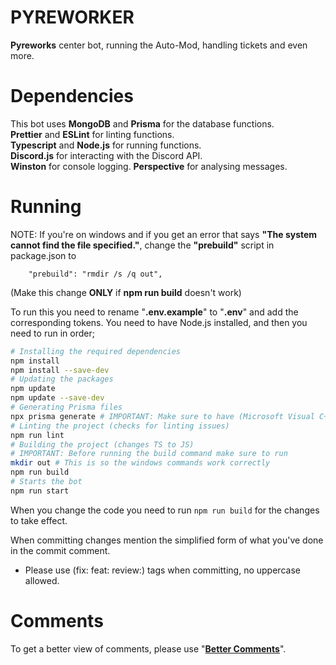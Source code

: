 # PYREWORKER

**Pyreworks** center bot, running the Auto-Mod, handling tickets and even more.

# Dependencies

This bot uses **MongoDB** and **Prisma** for the database functions.  
**Prettier** and **ESLint** for linting functions.  
**Typescript** and **Node.js** for running functions.  
**Discord.js** for interacting with the Discord API.  
**Winston** for console logging.
**Perspective** for analysing messages.

# Running

NOTE: If you're on windows and if you get an error that says **"The system cannot find the file specified."**,
change the **"prebuild"** script in package.json to

```
    "prebuild": "rmdir /s /q out",
```

(Make this change **ONLY** if **npm run build** doesn't work)

To run this you need to rename "**.env.example**" to "**.env**" and add the corresponding tokens.
You need to have Node.js installed, and then you need to run in order;

```bash
# Installing the required dependencies
npm install
npm install --save-dev
# Updating the packages
npm update
npm update --save-dev
# Generating Prisma files
npx prisma generate # IMPORTANT: Make sure to have (Microsoft Visual C++ 2015 Redistributable) for this to work
# Linting the project (checks for linting issues)
npm run lint
# Building the project (changes TS to JS)
# IMPORTANT: Before running the build command make sure to run
mkdir out # This is so the windows commands work correctly
npm run build
# Starts the bot
npm run start
```

When you change the code you need to run `npm run build` for the changes to take effect.

When committing changes mention the simplified form of what you've done in the commit comment.

- Please use (fix: feat: review:) tags when committing, no uppercase allowed.

# Comments

To get a better view of comments, please use "**[Better Comments](https://marketplace.visualstudio.com/items?itemName=aaron-bond.better-comments)**".

